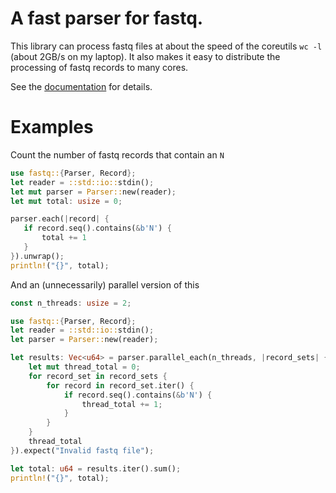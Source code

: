 # A fast parser for fastq.

This library can process fastq files at about the speed of the
coreutils `wc -l` (about 2GB/s on my laptop). It also makes it
easy to distribute the processing of fastq records to many
cores.

See the [documentation](https://docs.rs/fastq/0.2.0/fastq/) for details.

# Examples

Count the number of fastq records that contain an `N`

```rust
use fastq::{Parser, Record};
let reader = ::std::io::stdin();
let mut parser = Parser::new(reader);
let mut total: usize = 0;

parser.each(|record| {
   if record.seq().contains(&b'N') {
       total += 1
   }
}).unwrap();
println!("{}", total);
```

And an (unnecessarily) parallel version of this

```rust
const n_threads: usize = 2;

use fastq::{Parser, Record};
let reader = ::std::io::stdin();
let parser = Parser::new(reader);

let results: Vec<u64> = parser.parallel_each(n_threads, |record_sets| {
    let mut thread_total = 0;
    for record_set in record_sets {
        for record in record_set.iter() {
            if record.seq().contains(&b'N') {
                thread_total += 1;
            }
        }
    }
    thread_total
}).expect("Invalid fastq file");

let total: u64 = results.iter().sum();
println!("{}", total);
```
